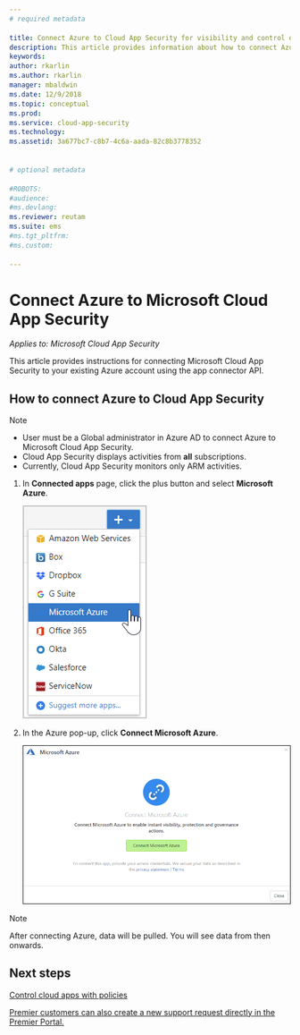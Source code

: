 ```yaml
---
# required metadata

title: Connect Azure to Cloud App Security for visibility and control over use | Microsoft Docs
description: This article provides information about how to connect Azure to Cloud App Security using the API connector.
keywords:
author: rkarlin
ms.author: rkarlin
manager: mbaldwin
ms.date: 12/9/2018
ms.topic: conceptual
ms.prod:
ms.service: cloud-app-security
ms.technology:
ms.assetid: 3a677bc7-c8b7-4c6a-aada-82c8b3778352


# optional metadata

#ROBOTS:
#audience:
#ms.devlang:
ms.reviewer: reutam
ms.suite: ems
#ms.tgt_pltfrm:
#ms.custom:

---
```

# Connect Azure to Microsoft Cloud App Security

*Applies to: Microsoft Cloud App Security*

This article provides instructions for connecting Microsoft Cloud App Security to your existing Azure account using the app connector API.  
  
## How to connect Azure to Cloud App Security  
  
> [!NOTE]
> - User must be a Global administrator in Azure AD to connect Azure to Microsoft Cloud App Security. 
> - Cloud App Security displays activities from **all** subscriptions.
>-  Currently, Cloud App Security monitors only ARM activities. 
 
1.  In **Connected apps** page, click the plus button and select **Microsoft Azure**.  
  
     ![connect Azure](./media/connect-azure-menu.png) 

2.  In the Azure pop-up, click **Connect Microsoft Azure**.

      ![connect Azure](./media/connect-azure.png) 
 
> [!NOTE] 
> After connecting Azure, data will be pulled. You will see data from then onwards.


## Next steps 
[Control cloud apps with policies](control-cloud-apps-with-policies.md)   

[Premier customers can also create a new support request directly in the Premier Portal.](https://premier.microsoft.com/)  
  
  